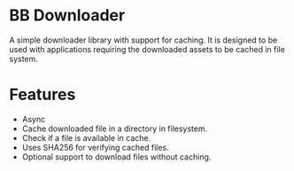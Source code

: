 # BB Downloader

A simple downloader library with support for caching. It is designed to be used with applications requiring the downloaded assets to be cached in file system.

# Features

- Async
- Cache downloaded file in a directory in filesystem.
- Check if a file is available in cache.
- Uses SHA256 for verifying cached files.
- Optional support to download files without caching.
